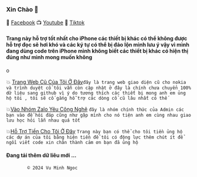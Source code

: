 ###         Xin Chào  🥰 

🧩 [Facebook](https://www.facebook.com/share/ndTFfxYv341qvp2u/?mibextid=LQQJ4d)
📺 [Youtube](https://youtube.com/@vmnit?si=6dEH_U5U6u3dkWKH)
👾 [Tiktok](https://www.tiktok.com/@vuminhngoc113?_t=8poWrP6S3M8&_r=1)


#### Trang này hỗ trợ tốt nhất cho iPhone các thiết bị khác có thể không được hỗ trợ đọc sẽ hơi khó và các ký tự có thể bị đảo lộn mình lưu ý vậy vì mình đang dùng code trên iPhone mình không biết các thiết bị khác có hiện thị đúng như mình mong muốn không 



o

   💥 [Trang Web Cũ Của Tôi Ở Đây](http://vmnit.mobie.in)`đây là trang web giao diện cũ cho nokia và trình duyệt cổ tôi vẫn còn cập nhật ở đây là chính chưa chuyển 100% dữ liệu sang github vì ý do tương thích các thiết bị mong anh em ủng hộ tôi , tôi sẽ cố gắng hỗ trợ các dòng cổ cũ lâu nhất có thế  `



💥[Vào Nhóm Zalo Yêu Công Nghệ](https://zalo.me/g/ldrfrp693) `đây là nhóm chính thức của Admin các bạn vào để hỏi đáp cũng như gặp mình cho nó tiện anh em cùng nhau giao lưu học hỏi lẫn nhau quá tốt `

💥[Hỗ Trợ Tiền Cho Tôi Ở Đây](https://github.com/vuminhngocpt/H-Tr-T-i) 
`Trang này bạn có thể cho tôi tiền ủng hộ các dự án của tôi bằng hiện tiền để tôi có động lực thêm chút ít để ngồi viết code xin chân thành cảm ơn bạn đã ủng hộ `



#### Đang tải thêm dữ liêu mới ...
        

            © 2024 Vu Minh Ngoc 



